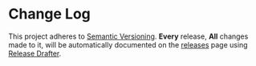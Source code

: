 # Change Log

This project adheres to [Semantic Versioning](http://semver.org/).
**Every** release, **All** changes made to it, will be automatically documented on the [releases](https://github.com/rannn505/node-powershell/releases) page using [Release Drafter](https://github.com/marketplace/actions/release-drafter).
